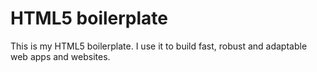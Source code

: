 # HTML5 boilerplate
This is my HTML5 boilerplate. I use it to build fast, robust and adaptable web apps
and websites.
